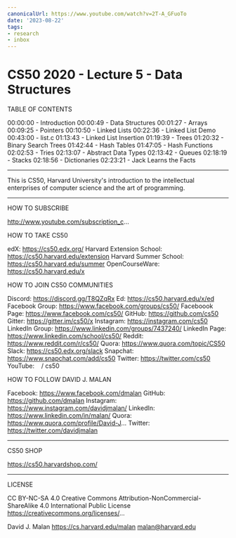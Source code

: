 ```yaml
---
canonicalUrl: https://www.youtube.com/watch?v=2T-A_GFuoTo
date: '2023-08-22'
tags:
- research
- inbox
---
```


# CS50 2020 - Lecture 5 - Data Structures

TABLE OF CONTENTS

00:00:00 - Introduction
00:00:49 - Data Structures
00:01:27 - Arrays
00:09:25 - Pointers
00:10:50 - Linked Lists
00:22:36 - Linked List Demo
00:43:00 - list.c
01:13:43 - Linked List Insertion
01:19:39 - Trees
01:20:32 - Binary Search Trees
01:42:44 - Hash Tables
01:47:05 - Hash Functions
02:02:53 - Tries
02:13:07 - Abstract Data Types
02:13:42 - Queues
02:18:19 - Stacks
02:18:56 - Dictionaries
02:23:21 - Jack Learns the Facts

***

This is CS50, Harvard University's introduction to the intellectual enterprises of computer science and the art of programming.

***

HOW TO SUBSCRIBE

http://www.youtube.com/subscription_c...

HOW TO TAKE CS50

edX: https://cs50.edx.org/
Harvard Extension School: https://cs50.harvard.edu/extension
Harvard Summer School: https://cs50.harvard.edu/summer
OpenCourseWare: https://cs50.harvard.edu/x

HOW TO JOIN CS50 COMMUNITIES

Discord: https://discord.gg/T8QZqRx
Ed: https://cs50.harvard.edu/x/ed
Facebook Group: https://www.facebook.com/groups/cs50/
Faceboook Page: https://www.facebook.com/cs50/
GitHub: https://github.com/cs50
Gitter: https://gitter.im/cs50/x
Instagram: https://instagram.com/cs50
LinkedIn Group: https://www.linkedin.com/groups/7437240/
LinkedIn Page: https://www.linkedin.com/school/cs50/
Reddit: https://www.reddit.com/r/cs50/
Quora: https://www.quora.com/topic/CS50
Slack: https://cs50.edx.org/slack
Snapchat: https://www.snapchat.com/add/cs50
Twitter: https://twitter.com/cs50
YouTube:    / cs50  

HOW TO FOLLOW DAVID J. MALAN

Facebook: https://www.facebook.com/dmalan
GitHub: https://github.com/dmalan
Instagram: https://www.instagram.com/davidjmalan/
LinkedIn: https://www.linkedin.com/in/malan/
Quora: https://www.quora.com/profile/David-J...
Twitter: https://twitter.com/davidjmalan

***

CS50 SHOP

https://cs50.harvardshop.com/

***

LICENSE

CC BY-NC-SA 4.0
Creative Commons Attribution-NonCommercial-ShareAlike 4.0 International Public License
https://creativecommons.org/licenses/...

David J. Malan
https://cs.harvard.edu/malan
malan@harvard.edu